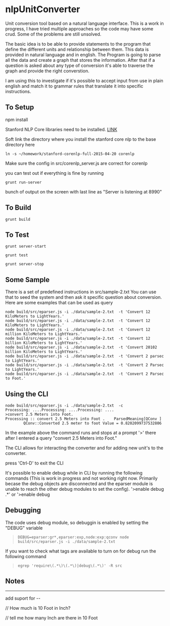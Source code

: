 # nlpUnitConverter
Unit conversion tool based on a natural language interface.
This is a work in progress, I have tried multiple approaches so the code may have some crud. 
Some of the problems are still unsolved. 

The basic idea is to be able to provide statements to the program that define the different units and relationship
between them. This data is provided in natural language and in english.
The Program is going to parse all the data and create a graph that stores the information. 
After that if a question is asked about any type of conversion it's able to traverse the graph and provide the right converstion.

I am using this to investigate if it's possible to accept input from use in plain english and match it to grammar rules that translate it into specific instructions. 

## To Setup

 npm install

 Stanford NLP Core libraries need to be installed. [LINK](http://nlp.stanford.edu/software/stanford-corenlp-full-2015-04-20.zip)

 Soft link the directory where you install the stanford core nlp to the base directory here
 
 `ln -s ~/homework/stanford-corenlp-full-2015-04-20 corenlp`
 
 Make sure the config in src/corenlp_server.js are correct for corenlp
 
 you can test out if everything is fine by running
  
 `grunt run-server`
 
 bunch of output on the screen with last line as "Server is listening at 8990"
 
## To Build

`grunt build`

## To Test

`grunt server-start`

`grunt test`

`grunt server-stop`


## Some Sample 

There is a set of predefined instructions in src/sample-2.txt
You can use that to seed the system and then ask it specific question about conversion.
Here are some examples that can be used as query

```
node build/src/eparser.js -i ./data/sample-2.txt  -t 'Convert 12 KiloMeters to LightYears.'
node build/src/eparser.js -i ./data/sample-2.txt  -t 'Convert 12 KiloMeters to LightYears.'
node build/src/eparser.js -i ./data/sample-2.txt  -t 'Convert 12 million KiloMeters to LightYears.'
node build/src/eparser.js -i ./data/sample-2.txt  -t 'Convert 12 billion KiloMeters to LightYears.'
node build/src/eparser.js -i ./data/sample-2.txt  -t 'Convert 20102 billion KiloMeters to LightYears.'
node build/src/eparser.js -i ./data/sample-2.txt  -t 'Convert 2 parsec to LightYears.'
node build/src/eparser.js -i ./data/sample-2.txt  -t 'Convert 2 Parsec to LightYears.'
node build/src/eparser.js -i ./data/sample-2.txt  -t 'Convert 2 Parsec to Foot.'
```
## Using the CLI
```
node build/src/eparser.js -i ./data/sample-2.txt  -c
Processing: ....Processing: ....Processing: ....
>convert 2.5 Meters into Foot.
Processing :: convert 2.5 Meters into Foot . 	ParsedMeaning[QConv ]
		QConv::Converted 2.5 meter to foot Value = 0.8202099737532806
```
In the example above the command runs and stops at a prompt '>' there after I entered a query "convert 2.5 Meters into Foot."

The CLI allows for interacting the converter and for adding new unit's to the converter. 

press 'Ctrl-D' to exit the CLI

It's possible to enable debug while in CLI by running the following commands (This is work in progress and not working right now. 
Primarily becase the debug objects are disconnected and the eparser module is unable to reach the other debug modules to set the config).
'>enable debug .*'
or
'>enable debug 

## Debugging 
The code uses debug module, so debuggin is enabled by setting the "DEBUG" variable 
>`DEBUG=eparser:gr*,eparser:exp,node:exp:qconv node build/src/eparser.js -i ./data/sample-2.txt`

If you want to check what tags are available to turn on for debug run the following command
>`egrep 'require\(.*\)\(.*\)|debug\(.*\)' -R src`



## Notes
---------
add suport for --

// How much is 10 Foot in Inch?

// tell me how many Inch are there in 10 Foot
